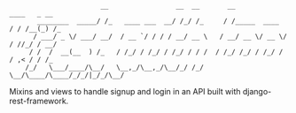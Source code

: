 ```
                       __                 __  __       __              ____   _ __
       ________  _____/ /_   ____ ___  __/ /_/ /_     / /_____  ____  / / /__(_) /_
      / ___/ _ \/ ___/ __/  / __ `/ / / / __/ __ \   / __/ __ \/ __ \/ / //_/ / __/
     / /  /  __(__  ) /_   / /_/ / /_/ / /_/ / / /  / /_/ /_/ / /_/ / / ,< / / /_
    /_/   \___/____/\__/   \__,_/\__,_/\__/_/ /_/   \__/\____/\____/_/_/|_/_/\__/

```

Mixins and views to handle signup and login in an API built with
django-rest-framework.

